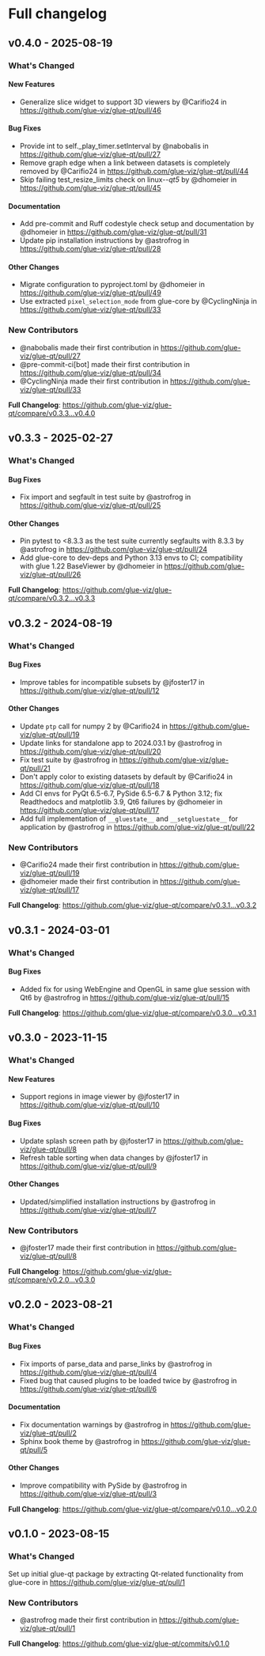 # Full changelog

## v0.4.0 - 2025-08-19

<!-- Release notes generated using configuration in .github/release.yml at main -->
### What's Changed

#### New Features

* Generalize slice widget to support 3D viewers by @Carifio24 in https://github.com/glue-viz/glue-qt/pull/46

#### Bug Fixes

* Provide int to self._play_timer.setInterval by @nabobalis in https://github.com/glue-viz/glue-qt/pull/27
* Remove graph edge when a link between datasets is completely removed by @Carifio24 in https://github.com/glue-viz/glue-qt/pull/44
* Skip failing test_resize_limits check on linux-*-qt5* by @dhomeier in https://github.com/glue-viz/glue-qt/pull/45

#### Documentation

* Add pre-commit and Ruff codestyle check setup and documentation by @dhomeier in https://github.com/glue-viz/glue-qt/pull/31
* Update pip installation instructions by @astrofrog in https://github.com/glue-viz/glue-qt/pull/28

#### Other Changes

* Migrate configuration to pyproject.toml by @dhomeier in https://github.com/glue-viz/glue-qt/pull/49
* Use extracted `pixel_selection_mode` from glue-core by @CyclingNinja in https://github.com/glue-viz/glue-qt/pull/33

### New Contributors

* @nabobalis made their first contribution in https://github.com/glue-viz/glue-qt/pull/27
* @pre-commit-ci[bot] made their first contribution in https://github.com/glue-viz/glue-qt/pull/34
* @CyclingNinja made their first contribution in https://github.com/glue-viz/glue-qt/pull/33

**Full Changelog**: https://github.com/glue-viz/glue-qt/compare/v0.3.3...v0.4.0

## v0.3.3 - 2025-02-27

<!-- Release notes generated using configuration in .github/release.yml at main -->
### What's Changed

#### Bug Fixes

* Fix import and segfault in test suite by @astrofrog in https://github.com/glue-viz/glue-qt/pull/25

#### Other Changes

* Pin pytest to <8.3.3 as the test suite currently segfaults with 8.3.3 by @astrofrog in https://github.com/glue-viz/glue-qt/pull/24
* Add glue-core to dev-deps and Python 3.13 envs to CI; compatibility with glue 1.22 BaseViewer by @dhomeier in https://github.com/glue-viz/glue-qt/pull/26

**Full Changelog**: https://github.com/glue-viz/glue-qt/compare/v0.3.2...v0.3.3

## v0.3.2 - 2024-08-19

<!-- Release notes generated using configuration in .github/release.yml at main -->
### What's Changed

#### Bug Fixes

* Improve tables for incompatible subsets by @jfoster17 in https://github.com/glue-viz/glue-qt/pull/12

#### Other Changes

* Update `ptp` call for numpy 2 by @Carifio24 in https://github.com/glue-viz/glue-qt/pull/19
* Update links for standalone app to 2024.03.1 by @astrofrog in https://github.com/glue-viz/glue-qt/pull/20
* Fix test suite by @astrofrog in https://github.com/glue-viz/glue-qt/pull/21
* Don't apply color to existing datasets by default by @Carifio24 in https://github.com/glue-viz/glue-qt/pull/18
* Add CI envs for PyQt 6.5-6.7, PySide 6.5-6.7 & Python 3.12; fix Readthedocs and matplotlib 3.9, Qt6 failures by @dhomeier in https://github.com/glue-viz/glue-qt/pull/17
* Add full implementation of `__gluestate__` and `__setgluestate__` for application by @astrofrog in https://github.com/glue-viz/glue-qt/pull/22

### New Contributors

* @Carifio24 made their first contribution in https://github.com/glue-viz/glue-qt/pull/19
* @dhomeier made their first contribution in https://github.com/glue-viz/glue-qt/pull/17

**Full Changelog**: https://github.com/glue-viz/glue-qt/compare/v0.3.1...v0.3.2

## v0.3.1 - 2024-03-01

<!-- Release notes generated using configuration in .github/release.yml at main -->
### What's Changed

#### Bug Fixes

* Added fix for using WebEngine and OpenGL in same glue session with Qt6 by @astrofrog in https://github.com/glue-viz/glue-qt/pull/15

**Full Changelog**: https://github.com/glue-viz/glue-qt/compare/v0.3.0...v0.3.1

## v0.3.0 - 2023-11-15

<!-- Release notes generated using configuration in .github/release.yml at main -->
### What's Changed

#### New Features

- Support regions in image viewer by @jfoster17 in https://github.com/glue-viz/glue-qt/pull/10

#### Bug Fixes

- Update splash screen path by @jfoster17 in https://github.com/glue-viz/glue-qt/pull/8
- Refresh table sorting when data changes by @jfoster17 in https://github.com/glue-viz/glue-qt/pull/9

#### Other Changes

- Updated/simplified installation instructions by @astrofrog in https://github.com/glue-viz/glue-qt/pull/7

### New Contributors

- @jfoster17 made their first contribution in https://github.com/glue-viz/glue-qt/pull/8

**Full Changelog**: https://github.com/glue-viz/glue-qt/compare/v0.2.0...v0.3.0

## v0.2.0 - 2023-08-21

<!-- Release notes generated using configuration in .github/release.yml at main -->
### What's Changed

#### Bug Fixes

- Fix imports of parse_data and parse_links by @astrofrog in https://github.com/glue-viz/glue-qt/pull/4
- Fixed bug that caused plugins to be loaded twice by @astrofrog in https://github.com/glue-viz/glue-qt/pull/6

#### Documentation

- Fix documentation warnings by @astrofrog in https://github.com/glue-viz/glue-qt/pull/2
- Sphinx book theme by @astrofrog in https://github.com/glue-viz/glue-qt/pull/5

#### Other Changes

- Improve compatibility with PySide by @astrofrog in https://github.com/glue-viz/glue-qt/pull/3

**Full Changelog**: https://github.com/glue-viz/glue-qt/compare/v0.1.0...v0.2.0

## v0.1.0 - 2023-08-15

<!-- Release notes generated using configuration in .github/release.yml at main -->
### What's Changed

Set up initial glue-qt package by extracting Qt-related functionality from glue-core in https://github.com/glue-viz/glue-qt/pull/1

### New Contributors

- @astrofrog made their first contribution in https://github.com/glue-viz/glue-qt/pull/1

**Full Changelog**: https://github.com/glue-viz/glue-qt/commits/v0.1.0

